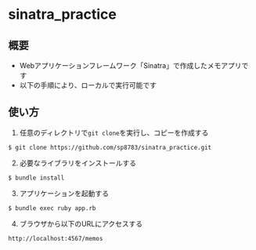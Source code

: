 # sinatra_practice
## 概要
- Webアプリケーションフレームワーク「Sinatra」で作成したメモアプリです
- 以下の手順により、ローカルで実行可能です

## 使い方
1. 任意のディレクトリで`git clone`を実行し、コピーを作成する
```
$ git clone https://github.com/sp8783/sinatra_practice.git
```
2. 必要なライブラリをインストールする
```
$ bundle install
```
3. アプリケーションを起動する
```
$ bundle exec ruby app.rb
```
4. ブラウザから以下のURLにアクセスする
```
http://localhost:4567/memos
```
